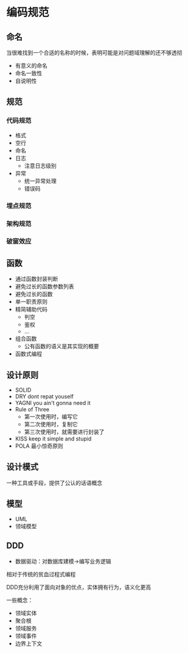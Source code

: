 # 编码规范

## 命名

当很难找到一个合适的名称的时候，表明可能是对问题域理解的还不够透彻

- 有意义的命名
- 命名一致性
- 自说明性

## 规范

### 代码规范

- 格式
- 空行
- 命名
- 日志
  - 注意日志级别
- 异常
  - 统一异常处理
  - 错误码

### 埋点规范

### 架构规范

### 破窗效应

## 函数

- 通过函数封装判断
- 避免过长的函数参数列表
- 避免过长的函数
- 单一职责原则
- 精简辅助代码
  - 判空
  - 鉴权
  - ...
- 组合函数
  - 公有函数的语义是其实现的概要
- 函数式编程

## 设计原则

- SOLID
- DRY dont repat youself
- YAGNI you ain't gonna need it
- Rule of Three
  - 第一次使用时，编写它
  - 第二次使用时，复制它
  - 第三次使用时，就需要进行封装了
- KISS keep it simple and stupid
- POLA 最小惊奇原则

## 设计模式

一种工具或手段，提供了公认的话语概念

## 模型

- UML
- 领域模型

## DDD

- 数据驱动：对数据库建模->编写业务逻辑

相对于传统的贫血过程式编程

DDD充分利用了面向对象的优点，实体拥有行为，语义化更高

一些概念：

- 领域实体
- 聚合根
- 领域服务
- 领域事件
- 边界上下文